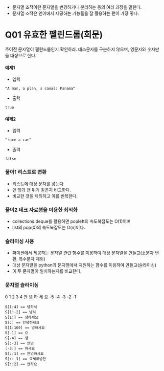 * 문자열 조작이란 문자열을 변경하거나 분리하는 등의 여러 과정을 말한다. 
* 문자열 조작은 언어에서 제공하는 기능들을 잘 활용하는 편이 가장 좋다.

# Q01 유효한 팰린드롬(회문)
주어진 문자열이 팰린드롬인지 확인하라. 대소문자를 구분하지 않으며, 영문자와 숫자만을 대상으로 한다.

#### 예제1
* 입력
``` 
"A man, a plan, a canal: Panama"
``` 
* 출력
```
true
```
#### 예제2
* 입력
```
"race a car"
```
* 출력
``` 
false 
```

### 풀이1 리스트로 변환
* 리스트에 대상 문자를 넣는다. 
* 맨 앞과 맨 뒤가 같은지 비교한다.
* 비교한 것을 제외하고 이를 반복한다.

### 풀이2 데크 자료형을 이용한 최적화
* collections.deque를 활용하면 popleft의 속도복잡도는 O(1)이며
* list의 pop(0)의 속도복잡도는 O(n)이다. 
### 슬라이싱 사용
* 파이썬에서 제공하는 문자열 관련 함수를 이용하여 대상 문자열을 만들고(소문자 변환, 특수문자 제외)
* 대상 문자열을 python의 문자열에서 지원하는 함수를 이용하여 만들고(슬라이싱)
* 이 두 문자열이 일치하는지를 비교한다. 

### 문자열 슬라이싱
0   1   2   3   4
안  녕  하  세  요
-5 -4  -3  -2  -1 

```
S[1:4] == 녕하세
S[1:-2] == 녕하
S[1:] == 녕하세요
S[:] == 안녕하세요
S[1:100] == 녕하세요
S[-1] == 요
S[-4] == 녕
S[:-3] == 안녕
[-3:] == 하세요
S[::1] == 안녕하세요
S[::-1] == 요세하녕안
S[::2] == 안하요
```
